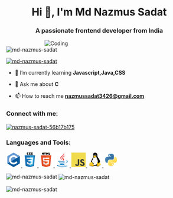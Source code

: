 <h1 align="center">Hi 👋, I'm Md Nazmus Sadat</h1>
<h3 align="center">A passionate frontend developer from India</h3>
<img align="right" alt="Coding" width="400" src="[https://i.gifer.com/5eKX.gif](https://www.sarvika.com/wp-content/uploads/2021/03/Backend-Developer-Python-GIF-Dribble.gif)">
<p align="left"> <img src="https://komarev.com/ghpvc/?username=md-nazmus-sadat&label=Profile%20views&color=0e75b6&style=flat" alt="md-nazmus-sadat" /> </p>

<p align="left"> <a href="https://github.com/ryo-ma/github-profile-trophy"><img src="https://github-profile-trophy.vercel.app/?username=md-nazmus-sadat" alt="md-nazmus-sadat" /></a> </p>

- 🌱 I’m currently learning **Javascript,Java,CSS**

- 💬 Ask me about **C**

- 📫 How to reach me **nazmussadat3426@gmail.com**

<h3 align="left">Connect with me:</h3>
<p align="left">
<a href="https://linkedin.com/in/nazmus-sadat-56b17b175" target="blank"><img align="center" src="https://raw.githubusercontent.com/rahuldkjain/github-profile-readme-generator/master/src/images/icons/Social/linked-in-alt.svg" alt="nazmus-sadat-56b17b175" height="30" width="40" /></a>
</p>

<h3 align="left">Languages and Tools:</h3>
<p align="left"> <a href="https://www.cprogramming.com/" target="_blank" rel="noreferrer"> <img src="https://raw.githubusercontent.com/devicons/devicon/master/icons/c/c-original.svg" alt="c" width="40" height="40"/> </a> <a href="https://www.w3schools.com/css/" target="_blank" rel="noreferrer"> <img src="https://raw.githubusercontent.com/devicons/devicon/master/icons/css3/css3-original-wordmark.svg" alt="css3" width="40" height="40"/> </a> <a href="https://www.w3.org/html/" target="_blank" rel="noreferrer"> <img src="https://raw.githubusercontent.com/devicons/devicon/master/icons/html5/html5-original-wordmark.svg" alt="html5" width="40" height="40"/> </a> <a href="https://www.java.com" target="_blank" rel="noreferrer"> <img src="https://raw.githubusercontent.com/devicons/devicon/master/icons/java/java-original.svg" alt="java" width="40" height="40"/> </a> <a href="https://developer.mozilla.org/en-US/docs/Web/JavaScript" target="_blank" rel="noreferrer"> <img src="https://raw.githubusercontent.com/devicons/devicon/master/icons/javascript/javascript-original.svg" alt="javascript" width="40" height="40"/> </a> <a href="https://www.linux.org/" target="_blank" rel="noreferrer"> <img src="https://raw.githubusercontent.com/devicons/devicon/master/icons/linux/linux-original.svg" alt="linux" width="40" height="40"/> </a> <a href="https://www.python.org" target="_blank" rel="noreferrer"> <img src="https://raw.githubusercontent.com/devicons/devicon/master/icons/python/python-original.svg" alt="python" width="40" height="40"/> </a> </p>

<p><img align="left" src="https://github-readme-stats.vercel.app/api/top-langs?username=md-nazmus-sadat&show_icons=true&locale=en&layout=compact" alt="md-nazmus-sadat" /></p>

<p>&nbsp;<img align="center" src="https://github-readme-stats.vercel.app/api?username=md-nazmus-sadat&show_icons=true&locale=en" alt="md-nazmus-sadat" /></p>

<p><img align="center" src="https://github-readme-streak-stats.herokuapp.com/?user=md-nazmus-sadat&" alt="md-nazmus-sadat" /></p>
